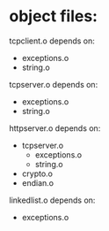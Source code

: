 # object files:

tcpclient.o depends on:
- exceptions.o
- string.o

tcpserver.o depends on:
- exceptions.o
- string.o

httpserver.o depends on:
- tcpserver.o
	- exceptions.o
	- string.o
- crypto.o
- endian.o

linkedlist.o depends on:
- exceptions.o
